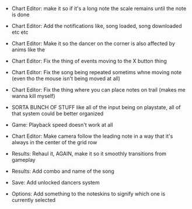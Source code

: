 - Chart Editor: make it so if it's a long note the scale remains until the note is done
- Chart Editor: Add the notifications like, song loaded, song downloaded etc etc
- Chart Editor: Make it so the dancer on the corner is also affected by anims like the 
- Chart Editor: Fix the thing of events moving to the X button thing
- Chart Editor: Fix the song being repeated sometims whne moving note (even tho the mouse isn't being moved at all)
- Chart Editor: Fix the thing where you can place notes on trail (makes me wanna kill myself)

- SORTA BUNCH OF STUFF like all of the input being on playstate, all of that system could be better organized
- Game: Playback speed doesn't work at all

- Chart Editor: Make camera follow the leading note in a way that it's always in the center of the grid row

- Results: Rehaul it, AGAIN, make it so it smoothly transitions from gameplay
- Results: Add combo and name of the song

- Save: Add unlocked dancers system
- Options: Add something to the noteskins to signify which one is currently selected